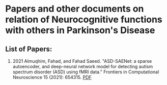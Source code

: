 # Papers and other documents on relation of Neurocognitive functions with others in Parkinson's Disease

## List of Papers:
1. 2021 Almuqhim, Fahad, and Fahad Saeed. "ASD-SAENet: a sparse autoencoder, and deep-neural network model for detecting autism spectrum disorder (ASD) using fMRI data." Frontiers in Computational Neuroscience 15 (2021): 654315. <a href="2021_Frontier_ComputationalNeuroScience_ASD-SAENet A Sparse Autoencoder, and Deep-Neural Network Model for Detecting Autism Spectrum Disorder (ASD) Using fMRI Data.pdf">PDF</a>



